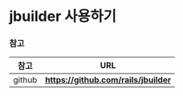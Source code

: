 # jbuilder 사용하기
### 참고
| 참고 | URL |
|:--------:|:--------:|
| github | **https://github.com/rails/jbuilder** |